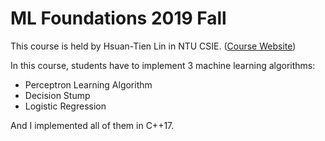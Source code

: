 # ML Foundations 2019 Fall

This course is held by Hsuan-Tien Lin in NTU CSIE. ([Course Website](https://www.csie.ntu.edu.tw/~htlin/course/mlfound19fall/))

In this course, students have to implement 3 machine learning algorithms:
- Perceptron Learning Algorithm
- Decision Stump
- Logistic Regression

And I implemented all of them in C++17.
